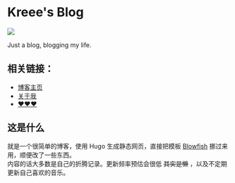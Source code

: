 # Kreee's Blog

[![](https://github.com/ohmykreee/kreee-blog/actions/workflows/publish-site.yml/badge.svg)](https://blog.kre3.net)

Just a blog, blogging my life.   
## 相关链接：
- [博客主页](https://blog.kre3.net/)   
- [关于我](https://blog.kre3.net/page/about/)
- [❤❤❤](https://blog.kre3.net/page/donate/)

## 这是什么
就是一个很简单的博客，使用 Hugo 生成静态网页，直接把模板 [Blowfish](https://blowfish.page) 挪过来用，顺便改了一些东西。   
内容的话大多数是自己的折腾记录。更新频率预估会很低 ~~其实是懒~~ ，以及不定期更新自己喜欢的音乐。
